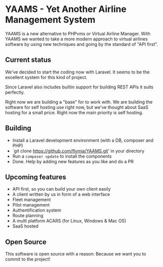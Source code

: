 # YAAMS - Yet Another Airline Management System

YAAMS is a new alternative to PHPvms or Virtual Airline Manager. With YAAMS we wanted to take a more modern approach to virtual airlines software by using new techniques and going by the standard of "API first".

## Current status
We've decided to start the coding now with Laravel. It seems to be the excellent system for this kind of project.

Since Laravel also includes builtin support for building REST APIs it suits perfectly.

Right now we are building a "base" for to work with. We are building the software for self hosting use right now, but we've thought about SaaS hosting for a small price. Right now the main priority is self hosting.

## Building

* Install a Laravel development environment (with a DB, composer and PHP)
* `git clone https://github.com/flymia/YAAMS.git' in your directory
* Run a `composer update` to install the components
* Done. Help by adding new features as you like and do a PR

## Upcoming features
* API first, so you can build your own client easily
* A client written by us in form of a web interface
* Fleet management
* Pilot management
* Authentification system
* Route planning
* A multi platform ACARS (for Linux, Windows & Mac OS)
* SaaS hosted

## Open Source
This software is open source with a reason: Because we want you to commit to the project!
